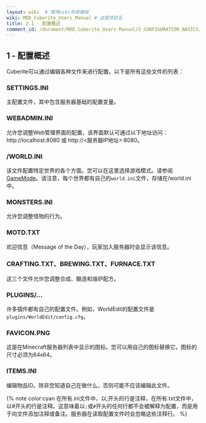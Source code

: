 ```yaml
---
layout: wiki  # 使用wiki布局模板
wiki: MDD_Cuberite_Users_Manual # 这是项目名
title: 2.1 - 配置概述
comment_id: /document/MDD_Cuberite_Users_Manual/2_CONFIGURATION_BASICS/
---
```

## 1 - 配置概述

Cuberite可以通过编辑各种文件来进行配置。以下是所有这些文件的列表：

### SETTINGS.INI

主配置文件，其中包含服务器基础的配置变量。

### WEBADMIN.INI

允许您调整Web管理界面的配置，该界面默认可通过以下地址访问：http://localhost:8080 或 http://<服务器IP地址>:8080。

### <WORLD NAME>/WORLD.INI

该文件配置特定世界的各个方面。您可以在这里选择游戏模式。请参阅[GameMode](/document/mdd_cuberite_users_manual/3_configuring_world_ini/3_2_general#可选选项)。请注意，每个世界都有自己的`world.ini`文件，存储在<World name>/world.ini中。

### MONSTERS.INI

允许您调整怪物的行为。

### MOTD.TXT

欢迎信息（Message of the Day），玩家加入服务器时会显示该信息。

### CRAFTING.TXT、BREWING.TXT、FURNACE.TXT

这三个文件允许您调整合成、酿造和熔炉配方。

### PLUGINS/...

许多插件都有自己的配置文件。例如，WorldEdit的配置文件是`plugins/WorldEdit/config.cfg`。

### FAVICON.PNG

这是在Minecraft服务器列表中显示的图标。您可以用自己的图标替换它。图标的尺寸必须为64x64。

### ITEMS.INI

编辑物品ID。除非您知道自己在做什么，否则可能不应该编辑此文件。

{% note color:cyan 在所有.ini文件中，以;开头的行是注释，在所有.txt文件中，以#开头的行是注释。这意味着以`;`或`#`开头的任何行都不会被解释为配置，而是用于向文件添加注释或备注。服务器在读取配置文件时会忽略这些注释行。 %}